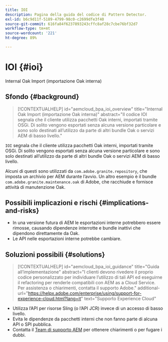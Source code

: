 ```yaml
---
title: IOI
description: Pagina della guida del codice di Pattern Detector.
exl-id: b6c9d11f-5189-4799-98c0-c2699dfe3f40
source-git-commit: 616fa84f6237893243cffc8af28c7cbe76bf32d7
workflow-type: tm+mt
source-wordcount: '221'
ht-degree: 89%

---
```


# IOI {#ioi}

Internal Oak Import (importazione Oak interna)

## Sfondo {#background}

>[!CONTEXTUALHELP]
>id="aemcloud_bpa_ioi_overview"
>title="Internal Oak Import (importazione Oak interna)"
>abstract="Il codice IOI segnala che il cliente utilizza pacchetti Oak interni, importati tramite OSGi. Di solito vengono esportati senza alcuna versione particolare e sono solo destinati all’utilizzo da parte di altri bundle Oak o servizi AEM di basso livello."

`IOI` segnala che il cliente utilizza pacchetti Oak interni, importati tramite OSGi. Di solito vengono esportati senza alcuna versione particolare e sono solo destinati all’utilizzo da parte di altri bundle Oak o servizi AEM di basso livello.

Alcuni di questi sono utilizzati da `com.adobe.granite.repository`, che imposta un archivio per AEM durante l’avvio. Un altro esempio è il bundle `com.adobe.granite.maintenance.oak` di Adobe, che racchiude e fornisce attività di manutenzione Oak.

## Possibili implicazioni e rischi {#implications-and-risks}

* In una versione futura di AEM le esportazioni interne potrebbero essere rimosse, causando dipendenze interrotte e bundle inattivi che dipendono direttamente da Oak.
* Le API nelle esportazioni interne potrebbe cambiare.

## Soluzioni possibili {#solutions}

>[!CONTEXTUALHELP]
>id="aemcloud_bpa_ioi_guidance"
>title="Guida all’implementazione"
>abstract="I clienti devono rivedere il proprio codice personalizzato per individuare l’utilizzo di tali API ed eseguirne il refactoring per renderle compatibili con AEM as a Cloud Service. Per assistenza o chiarimenti, contatta il supporto Adobe."
>additional-url="https://helpx.adobe.com/enterprise/using/support-for-experience-cloud.html?lang=it" text="Supporto Experience Cloud"

* Utilizza l’API per risorse Sling (o l’API JCR) invece di un accesso di basso livello.
* Evita le dipendenze da pacchetti interni che non fanno parte di alcuna API o SPI pubblica.
* Contatta il [Team di supporto AEM](https://helpx.adobe.com/it/enterprise/using/support-for-experience-cloud.html) per ottenere chiarimenti o per fugare i dubbi.
